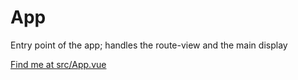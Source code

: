 # App

Entry point of the app; handles the route-view and the main display

[Find me at src/App.vue](https://github.com/FAIRsharing/fairsharing.github.io/tree/documentation/src/App.vue)

